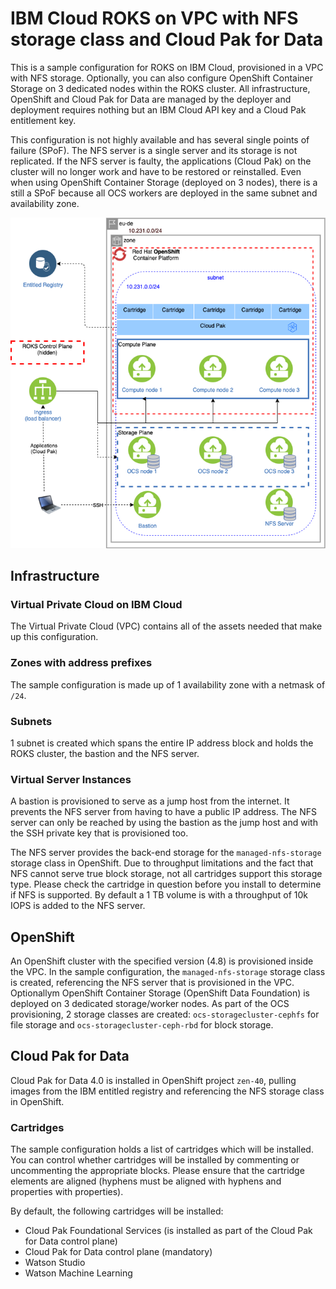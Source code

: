 # IBM Cloud ROKS on VPC with NFS storage class and Cloud Pak for Data
This is a sample configuration for ROKS on IBM Cloud, provisioned in a VPC with NFS storage. Optionally, you can also configure OpenShift Container Storage on 3 dedicated nodes within the ROKS cluster. All infrastructure, OpenShift and Cloud Pak for Data are managed by the deployer and deployment requires nothing but an IBM Cloud API key and a Cloud Pak entitlement key.

<InlineNotification kind="warning">
This configuration is not highly available and has several single points of failure (SPoF). The NFS server is a single server and its storage is not replicated. If the NFS server is faulty, the applications (Cloud Pak) on the cluster will no longer work and have to be restored or reinstalled. Even when using OpenShift Container Storage (deployed on 3 nodes), there is a still a SPoF because all OCS workers are deployed in the same subnet and availability zone.
</InlineNotification>

![Picture of the environment](./sample-roks-vpc-nfs-cp4d-simple.png)

## Infrastructure

### Virtual Private Cloud on IBM Cloud
The Virtual Private Cloud (VPC) contains all of the assets needed that make up this configuration.

### Zones with address prefixes
The sample configuration is made up of 1 availability zone with a netmask of `/24`.

### Subnets
1 subnet is created which spans the entire IP address block and holds the ROKS cluster, the bastion and the NFS server.

### Virtual Server Instances
A bastion is provisioned to serve as a jump host from the internet. It prevents the NFS server from having to have a public IP address. The NFS server can only be reached by using the bastion as the jump host and with the SSH private key that is provisioned too.

The NFS server provides the back-end storage for the `managed-nfs-storage` storage class in OpenShift. Due to throughput limitations and the fact that NFS cannot serve true block storage, not all cartridges support this storage type. Please check the cartridge in question before you install to determine if NFS is supported. By default a 1 TB volume is with a throughput of 10k IOPS is added to the NFS server.

## OpenShift
An OpenShift cluster with the specified version (4.8) is provisioned inside the VPC. In the sample configuration, the `managed-nfs-storage` storage class is created, referencing the NFS server that is provisioned in the VPC. Optionallym OpenShift Container Storage (OpenShift Data Foundation) is deployed on 3 dedicated storage/worker nodes. As part of the OCS provisioning, 2 storage classes are created: `ocs-storagecluster-cephfs` for file storage and `ocs-storagecluster-ceph-rbd` for block storage.

## Cloud Pak for Data
Cloud Pak for Data 4.0 is installed in OpenShift project `zen-40`, pulling images from the IBM entitled registry and referencing the NFS storage class in OpenShift.

### Cartridges
The sample configuration holds a list of cartridges which will be installed. You can control whether cartridges will be installed by commenting or uncommenting the appropriate blocks. Please ensure that the cartridge elements are aligned (hyphens must be aligned with hyphens and properties with properties).

By default, the following cartridges will be installed:
* Cloud Pak Foundational Services (is installed as part of the Cloud Pak for Data control plane)
* Cloud Pak for Data control plane (mandatory)
* Watson Studio
* Watson Machine Learning